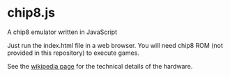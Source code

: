 chip8.js
========

A chip8 emulator written in JavaScript

Just run the index.html file in a web browser.
You will need chip8 ROM (not provided in this repository) to execute games.

See the [wikipedia page](https://en.wikipedia.org/wiki/CHIP-8) for the
technical details of the hardware.
